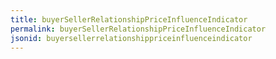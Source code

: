 ```yaml
---
title: buyerSellerRelationshipPriceInfluenceIndicator
permalink: buyerSellerRelationshipPriceInfluenceIndicator
jsonid: buyersellerrelationshippriceinfluenceindicator
---
```

